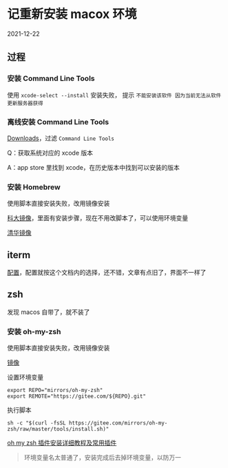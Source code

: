# 记重新安装 macox 环境

2021-12-22

## 过程

### 安装 Command Line Tools

使用 `xcode-select --install` 安装失败， 提示 `不能安装该软件 因为当前无法从软件更新服务器获得`

### 离线安装 Command Line Tools

[Downloads](https://developer.apple.com/download/all/)，过滤 `Command Line Tools`

Q：获取系统对应的 xcode 版本

A：app store 里找到 xcode，在历史版本中找到可以安装的版本

### 安装 Homebrew

使用脚本直接安装失败，改用镜像安装

[科大镜像](https://mirrors.ustc.edu.cn/help/brew.git.html)，里面有安装步骤，现在不用改脚本了，可以使用环境变量

[清华镜像](https://mirrors.tuna.tsinghua.edu.cn/help/homebrew/)

## iterm

[配置](https://sspai.com/post/63241)，配置就按这个文档内的选择，还不错，文章有点旧了，界面不一样了

## zsh

发现 macos 自带了，就不装了

### 安装 oh-my-zsh

使用脚本直接安装失败，改用镜像安装

[镜像](https://gitee.com/mirrors/oh-my-zsh/)

设置环境变量

```shell
export REPO="mirrors/oh-my-zsh"
export REMOTE="https://gitee.com/${REPO}.git"
```

执行脚本

```shell
sh -c "$(curl -fsSL https://gitee.com/mirrors/oh-my-zsh/raw/master/tools/install.sh)"
```

[oh my zsh 插件安装详细教程及常用插件](https://segmentfault.com/a/1190000039860436)

> 环境变量名太普通了，安装完成后去掉环境变量，以防万一
